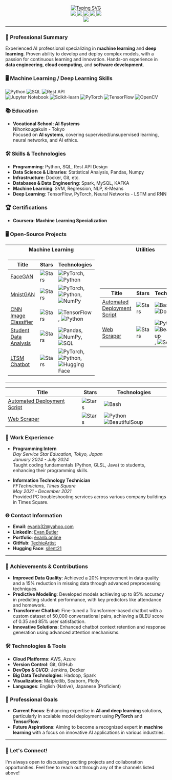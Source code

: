 <p align="center">
<a href="https://github.com/TechieArtist">
    <img src="https://readme-typing-svg.demolab.com?font=Georgia&size=18&duration=2000&pause=100&multiline=true&width=500&height=80&lines=TechieArtist;Deep+Learning+Engineer+%7C+Software+Developer;Machine+Learning+%7C+Data+Engineer+%7C+Cloud+Computing" alt="Typing SVG" />
</a>
<br/>

<a href="https://huggingface.co/silent21">
    <img src="https://img.shields.io/badge/HuggingFace-Model-orange?style=flat-square&logo=huggingface">
</a>  
<a href="https://github.com/TechieArtist">
    <img src="https://img.shields.io/badge/GitHub-Profile-blue?style=flat-square&logo=github">
</a>
<a href="https://www.linkedin.com/in/evan-butler-538993318/">
    <img src="https://img.shields.io/badge/-Linkedin-blue?style=flat-square&logo=linkedin">
</a>
<a href="mailto:evanb32@yahoo.com">
    <img src="https://img.shields.io/badge/-Email-red?style=flat-square&logo=gmail&logoColor=white">
</a>
<a href="https://evanb.online/">
    <img src="https://img.shields.io/badge/Portfolio-Site-green?style=flat-square&logo=firefox">
</a>  
<br/>

<a href="https://github.com/TechieArtist">
    <img src="https://github-stats-alpha.vercel.app/api?username=TechieArtist&cc=22272e&tc=37BCF6&ic=fff&bc=0000">
</a>
</p>

---

### 📖 Professional Summary
Experienced AI professional specializing in **machine learning** and **deep learning**. Proven ability to develop and deploy complex models, with a passion for continuous learning and innovation. Hands-on experience in **data engineering**, **cloud computing**, and **software development**.

### 🖥️ Machine Learning / Deep Learning Skills
![Python](https://img.shields.io/badge/-Python-eee?style=flat-square&logo=python) ![SQL](https://img.shields.io/badge/-SQL-eee?style=flat-square&logo=sqlite) ![Rest API](https://img.shields.io/badge/-REST_API_Design-eee?style=flat-square&logo=api)  
![Jupyter Notebook](http://img.shields.io/badge/-Jupyter%20Notebook-eee?style=flat-square&logo=jupyter&logoColor=F37626) ![Scikit-learn](http://img.shields.io/badge/-Scikit--Learn-eee?style=flat-square&logo=scikit-learn&logoColor=e26d00) ![PyTorch](http://img.shields.io/badge/-PyTorch-eee?style=flat-square&logo=pytorch&logoColor=EE4C2C) ![TensorFlow](http://img.shields.io/badge/-TensorFlow-eee?style=flat-square&logo=tensorflow&logoColor=FF6F00) ![OpenCV](https://img.shields.io/badge/-OpenCV-444444?style=flat&logo=OpenCV)

### 📚 Education
- **Vocational School: AI Systems**  
  Nihonkougakuin - Tokyo  
  Focused on **AI systems**, covering supervised/unsupervised learning, neural networks, and AI ethics.

### 🛠️ Skills & Technologies
- **Programming**: Python, SQL, Rest API Design  
- **Data Science & Libraries**: Statistical Analysis, Pandas, Numpy  
- **Infrastructure**: Docker, Git, etc.  
- **Databases & Data Engineering**: Spark, MySQL, KAFKA  
- **Machine Learning**: SVM, Regression, NLP, K-Means  
- **Deep Learning**: TensorFlow, PyTorch, Neural Networks - LSTM and RNN

### 🏆 Certifications
- **Coursera: Machine Learning Specialization**

### 🖥️ Open-Source Projects
<table>
<tr><th>Machine Learning</th><th>Utilities</th></tr>
<tr><td>

| Title | Stars | Technologies |
|--|--|--|
| [FaceGAN](https://github.com/TechieArtist/faceGAN) | <img alt="Stars" src="https://img.shields.io/github/stars/TechieArtist/FaceGan?style=flat-square&labelColor=black"/> | ![PyTorch](https://img.shields.io/badge/PyTorch-black?style=flat-square&logo=pytorch), ![Python](https://img.shields.io/badge/Python-black?style=flat-square&logo=python) |
| [MnistGAN](https://github.com/TechieArtist/GANproject) | <img alt="Stars" src="https://img.shields.io/github/stars/TechieArtist/GANproject?style=flat-square&labelColor=black"/> | ![PyTorch](https://img.shields.io/badge/PyTorch-black?style=flat-square&logo=pytorch), ![Python](https://img.shields.io/badge/Python-black?style=flat-square&logo=python), ![NumPy](https://img.shields.io/badge/NumPy-black?style=flat-square&logo=numpy) |
| [CNN Image Classifier](https://github.com/TechieArtist/CNN-Image-Classifier) | <img alt="Stars" src="https://img.shields.io/github/stars/TechieArtist/CNN-Image-Classifier?style=flat-square&labelColor=black"/> | ![TensorFlow](https://img.shields.io/badge/TensorFlow-black?style=flat-square&logo=tensorflow), ![Python](https://img.shields.io/badge/Python-black?style=flat-square&logo=python) |
| [Student Data Analysis](https://github.com/TechieArtist/Student-data-analysis) | <img alt="Stars" src="https://img.shields.io/github/stars/TechieArtist/Student-data-analysis?style=flat-square&labelColor=black"/> | ![Pandas](https://img.shields.io/badge/Pandas-black?style=flat-square&logo=pandas), ![NumPy](https://img.shields.io/badge/NumPy-black?style=flat-square&logo=numpy), ![SQL](https://img.shields.io/badge/SQL-black?style=flat-square&logo=sqlite) |
| [LTSM Chatbot](https://github.com/TechieArtist/chat2) | <img alt="Stars" src="https://img.shields.io/github/stars/TechieArtist/Chat2?style=flat-square&labelColor=black"/> | ![PyTorch](https://img.shields.io/badge/PyTorch-black?style=flat-square&logo=pytorch), ![Python](https://img.shields.io/badge/Python-black?style=flat-square&logo=python), ![Hugging Face](https://img.shields.io/badge/Hugging%20Face-black?style=flat-square&logo=huggingface) |

</td><td>

| Title | Stars | Technologies |
|--|--|--|
| [Automated Deployment Script](https://github.com/TechieArtist/AutoDeploy) | <img alt="Stars" src="https://img.shields.io/github/stars/TechieArtist/AutoDeploy?style=flat-square&labelColor=black"/> | ![Bash](https://img.shields.io/badge/Bash-black?style=flat-square&logo=gnu-bash), ![Docker](https://img.shields.io/badge/Docker-black?style=flat-square&logo=docker) |
| [Web Scraper](https://github.com/TechieArtist/WebScraper) | <img alt="Stars" src="https://img.shields.io/github/stars/TechieArtist/WebScraper?style=flat-square&labelColor=black"/> | ![Python](https://img.shields.io/badge/Python-black?style=flat-square&logo=python), ![BeautifulSoup](https://img.shields.io/badge/BeautifulSoup-black?style=flat-square&logo=beautifulsoup), ![Selenium](https://img.shields.io/badge/Selenium-black?style=flat-square&logo=selenium) |

</td></tr> 
</table>

| Title | Stars | Technologies |
|--|--|--|
| [Automated Deployment Script](https://github.com/TechieArtist/AutoDeploy) | <img alt="Stars" src="https://img.shields.io/github/stars/TechieArtist/AutoDeploy?style=flat-square&labelColor=black"/> | ![Bash](https://img.shields.io/badge/Bash-black?style=flat-square&logo=gnu-bash) |
| [Web Scraper](https://github.com/TechieArtist/WebScraper) | <img alt="Stars" src="https://img.shields.io/github/stars/TechieArtist/WebScraper?style=flat-square&labelColor=black"/> | ![Python](https://img.shields.io/badge/Python-black?style=flat-square&logo=python) ![BeautifulSoup](https://img.shields.io/badge/BeautifulSoup-black?style=flat-square&logo=beautifulsoup) |

</td></tr> 
</table>

### 🔧 Work Experience
- **Programming Intern**  
  *Day Service Star Education, Tokyo, Japan*  
  *January 2024 - July 2024*  
  Taught coding fundamentals (Python, GLSL, Java) to students, enhancing their programming skills.

- **Information Technology Technician**  
  *FFTechnicians, Times Square*  
  *May 2021 - December 2021*  
  Provided PC troubleshooting services across various company buildings in Times Square.

### 🌐 Contact Information
- **Email**: [evanb32@yahoo.com](mailto:evanb32@yahoo.com)
- **LinkedIn**: [Evan Butler](https://www.linkedin.com/in/evan-butler-538993318/)
- **Portfolio**: [evanb.online](https://evanb.online)
- **GitHub**: [TechieArtist](https://github.com/TechieArtist)
- **Hugging Face**: [silent21](https://huggingface.co/silent21)

---

### 🎉 Achievements & Contributions
- **Improved Data Quality**: Achieved a 20% improvement in data quality and a 15% reduction in missing data through advanced preprocessing techniques.
- **Predictive Modeling**: Developed models achieving up to 85% accuracy in predicting student performance, with key predictors like attendance and homework.
- **Transformer Chatbot**: Fine-tuned a Transformer-based chatbot with a custom dataset of 50,000 conversational pairs, achieving a BLEU score of 0.35 and 85% user satisfaction.
- **Innovative Solutions**: Enhanced chatbot context retention and response generation using advanced attention mechanisms.

### 🛠️ Technologies & Tools
- **Cloud Platforms**: AWS, Azure
- **Version Control**: Git, GitHub
- **DevOps & CI/CD**: Jenkins, Docker
- **Big Data Technologies**: Hadoop, Spark
- **Visualization**: Matplotlib, Seaborn, Plotly
- **Languages**: English (Native), Japanese (Proficient)

### 💼 Professional Goals
- **Current Focus**: Enhancing expertise in **AI and deep learning** solutions, particularly in scalable model deployment using **PyTorch** and **TensorFlow**.
- **Future Aspirations**: Aiming to become a recognized expert in **machine learning** with a focus on innovative AI applications in various industries.

---

### 🤝 Let's Connect!
I'm always open to discussing exciting projects and collaboration opportunities. Feel free to reach out through any of the channels listed above!
